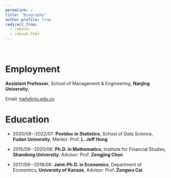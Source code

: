 ```yaml
---
permalink: /
title: "Biography"
author_profile: true
redirect_from: 
  - /about/
  - /about.html
---
```


<br> 

Employment
======
**Assistant Professor**, School of Management & Engineering, **Nanjing University**,

Email: hwh@nju.edu.cn 


Education
======
- 2020/08--2022/07: **Postdoc in Statistics**, School of Data Science, **Fudan University**, Mentor: Prof. **L. Jeff Hong**

- 2015/09--2020/06: **Ph.D. in Mathematics**, Institute for Financial Studies, **Shandong University**, Advisor: Prof. **Zengjing Chen**

- 2017/09--2019/08: **Joint-Ph.D. in Economics**, Department of Economics, **University of Kansas**, Advisor: Prof. **Zongwu Cai**
